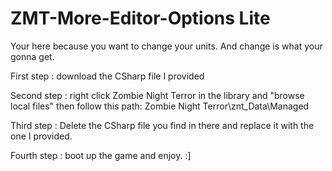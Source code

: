 # ZMT-More-Editor-Options Lite
Your here because you want to change your units. And change is what your gonna get.

First step : download the CSharp file I provided

Second step : right click Zombie Night Terror in the library and "browse local files" then follow this path: Zombie Night Terror\znt_Data\Managed

Third step : Delete the CSharp file you find in there and replace it with the one I provided.

Fourth step : boot up the game and enjoy. :]



